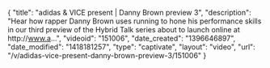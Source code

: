 {
    "title": "adidas & VICE present | Danny Brown preview 3",
    "description": "Hear how rapper Danny Brown uses running to hone his performance skills in our third preview of the Hybrid Talk series about to launch online at http:\/\/www.a...",
    "videoid": "151006",
    "date_created": "1396646897",
    "date_modified": "1418181257",
    "type": "captivate",
    "layout": "video",
    "url": "\/v\/adidas-vice-present-danny-brown-preview-3\/151006"
}